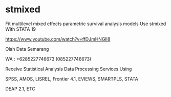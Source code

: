 # stmixed
Fit multilevel mixed effects parametric survival analysis models Use stmixed With STATA 19

https://www.youtube.com/watch?v=ffDJmHNGIl8

Olah Data Semarang

WA : +6285227746673 (085227746673)

Receive Statistical Analysis Data Processing Services Using

SPSS, AMOS, LISREL, Frontier 4.1, EVIEWS, SMARTPLS, STATA

DEAP 2.1, ETC
